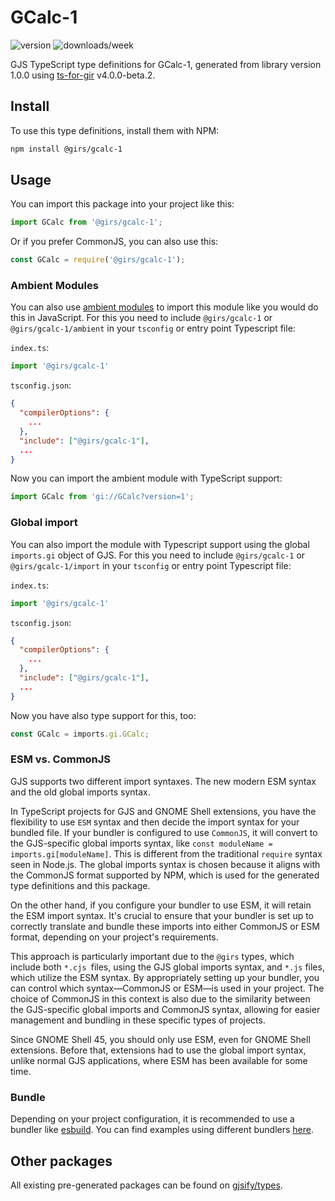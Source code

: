 
# GCalc-1

![version](https://img.shields.io/npm/v/@girs/gcalc-1)
![downloads/week](https://img.shields.io/npm/dw/@girs/gcalc-1)


GJS TypeScript type definitions for GCalc-1, generated from library version 1.0.0 using [ts-for-gir](https://github.com/gjsify/ts-for-gir) v4.0.0-beta.2.


## Install

To use this type definitions, install them with NPM:
```bash
npm install @girs/gcalc-1
```

## Usage

You can import this package into your project like this:
```ts
import GCalc from '@girs/gcalc-1';
```

Or if you prefer CommonJS, you can also use this:
```ts
const GCalc = require('@girs/gcalc-1');
```

### Ambient Modules

You can also use [ambient modules](https://github.com/gjsify/ts-for-gir/tree/main/packages/cli#ambient-modules) to import this module like you would do this in JavaScript.
For this you need to include `@girs/gcalc-1` or `@girs/gcalc-1/ambient` in your `tsconfig` or entry point Typescript file:

`index.ts`:
```ts
import '@girs/gcalc-1'
```

`tsconfig.json`:
```json
{
  "compilerOptions": {
    ...
  },
  "include": ["@girs/gcalc-1"],
  ...
}
```

Now you can import the ambient module with TypeScript support: 

```ts
import GCalc from 'gi://GCalc?version=1';
```

### Global import

You can also import the module with Typescript support using the global `imports.gi` object of GJS.
For this you need to include `@girs/gcalc-1` or `@girs/gcalc-1/import` in your `tsconfig` or entry point Typescript file:

`index.ts`:
```ts
import '@girs/gcalc-1'
```

`tsconfig.json`:
```json
{
  "compilerOptions": {
    ...
  },
  "include": ["@girs/gcalc-1"],
  ...
}
```

Now you have also type support for this, too:

```ts
const GCalc = imports.gi.GCalc;
```


### ESM vs. CommonJS

GJS supports two different import syntaxes. The new modern ESM syntax and the old global imports syntax.

In TypeScript projects for GJS and GNOME Shell extensions, you have the flexibility to use `ESM` syntax and then decide the import syntax for your bundled file. If your bundler is configured to use `CommonJS`, it will convert to the GJS-specific global imports syntax, like `const moduleName = imports.gi[moduleName]`. This is different from the traditional `require` syntax seen in Node.js. The global imports syntax is chosen because it aligns with the CommonJS format supported by NPM, which is used for the generated type definitions and this package.

On the other hand, if you configure your bundler to use ESM, it will retain the ESM import syntax. It's crucial to ensure that your bundler is set up to correctly translate and bundle these imports into either CommonJS or ESM format, depending on your project's requirements.

This approach is particularly important due to the `@girs` types, which include both `*.cjs `files, using the GJS global imports syntax, and `*.js` files, which utilize the ESM syntax. By appropriately setting up your bundler, you can control which syntax—CommonJS or ESM—is used in your project. The choice of CommonJS in this context is also due to the similarity between the GJS-specific global imports and CommonJS syntax, allowing for easier management and bundling in these specific types of projects.

Since GNOME Shell 45, you should only use ESM, even for GNOME Shell extensions. Before that, extensions had to use the global import syntax, unlike normal GJS applications, where ESM has been available for some time.

### Bundle

Depending on your project configuration, it is recommended to use a bundler like [esbuild](https://esbuild.github.io/). You can find examples using different bundlers [here](https://github.com/gjsify/ts-for-gir/tree/main/examples).

## Other packages

All existing pre-generated packages can be found on [gjsify/types](https://github.com/gjsify/types).

